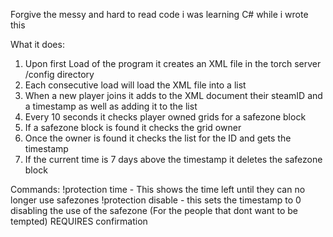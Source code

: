 Forgive the messy and hard to read code i was learning C# while i wrote this

What it does:
1. Upon first Load of the program it creates an XML file in the torch server /config directory
2. Each consecutive load will load the XML file into a list
3. When a new player joins it adds to the XML document their steamID and a timestamp as well as adding it to the list
4. Every 10 seconds it checks player owned grids for a safezone block
5. If a safezone block is found it checks the grid owner
6. Once the owner is found it checks the list for the ID and gets the timestamp
7. If the current time is 7 days above the timestamp it deletes the safezone block

Commands:
!protection time - This shows the time left until they can no longer use safezones
!protection disable - this sets the timestamp to 0 disabling the use of the safezone (For the people that dont want to be tempted) REQUIRES confirmation

